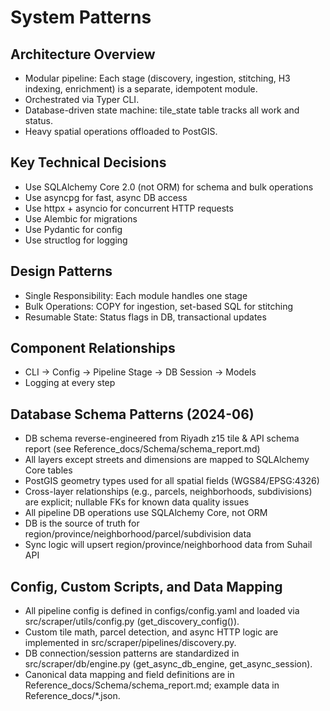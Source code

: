 # System Patterns

## Architecture Overview
- Modular pipeline: Each stage (discovery, ingestion, stitching, H3 indexing, enrichment) is a separate, idempotent module.
- Orchestrated via Typer CLI.
- Database-driven state machine: tile_state table tracks all work and status.
- Heavy spatial operations offloaded to PostGIS.

## Key Technical Decisions
- Use SQLAlchemy Core 2.0 (not ORM) for schema and bulk operations
- Use asyncpg for fast, async DB access
- Use httpx + asyncio for concurrent HTTP requests
- Use Alembic for migrations
- Use Pydantic for config
- Use structlog for logging

## Design Patterns
- Single Responsibility: Each module handles one stage
- Bulk Operations: COPY for ingestion, set-based SQL for stitching
- Resumable State: Status flags in DB, transactional updates

## Component Relationships
- CLI → Config → Pipeline Stage → DB Session → Models
- Logging at every step 

## Database Schema Patterns (2024-06)
- DB schema reverse-engineered from Riyadh z15 tile & API schema report (see Reference_docs/Schema/schema_report.md)
- All layers except streets and dimensions are mapped to SQLAlchemy Core tables
- PostGIS geometry types used for all spatial fields (WGS84/EPSG:4326)
- Cross-layer relationships (e.g., parcels, neighborhoods, subdivisions) are explicit; nullable FKs for known data quality issues
- All pipeline DB operations use SQLAlchemy Core, not ORM
- DB is the source of truth for region/province/neighborhood/parcel/subdivision data
- Sync logic will upsert region/province/neighborhood data from Suhail API 

## Config, Custom Scripts, and Data Mapping
- All pipeline config is defined in configs/config.yaml and loaded via src/scraper/utils/config.py (get_discovery_config()).
- Custom tile math, parcel detection, and async HTTP logic are implemented in src/scraper/pipelines/discovery.py.
- DB connection/session patterns are standardized in src/scraper/db/engine.py (get_async_db_engine, get_async_session).
- Canonical data mapping and field definitions are in Reference_docs/Schema/schema_report.md; example data in Reference_docs/*.json. 